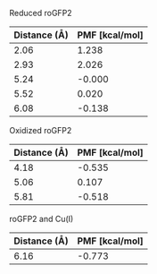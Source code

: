 Reduced roGFP2

| Distance (Å) | PMF [kcal/mol] |
|-----------|-----------|
| 2.06 | 1.238 |
| 2.93 | 2.026 |
| 5.24 | -0.000 |
| 5.52 | 0.020 |
| 6.08 | -0.138 |

Oxidized roGFP2

| Distance (Å) | PMF [kcal/mol] |
|-----------|-----------|
| 4.18 | -0.535 |
| 5.06 | 0.107 |
| 5.81 | -0.518 |

roGFP2 and Cu(I)

| Distance (Å) | PMF [kcal/mol] |
|-----------|-----------|
| 6.16 | -0.773 |
